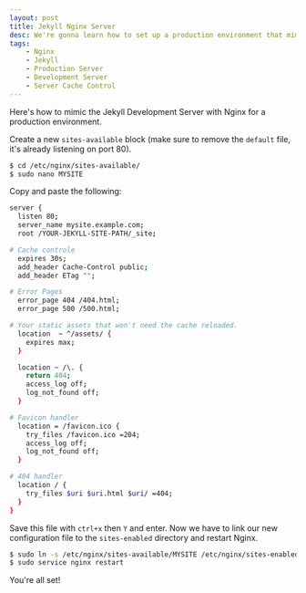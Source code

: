 ```yaml
---
layout: post
title: Jekyll Nginx Server
desc: We're gonna learn how to set up a production environment that mimix the Jekyll development server. This will handle 404 errors, 500 errors, and cache control.
tags:
    - Nginx
    - Jekyll
    - Production Server
    - Development Server
    - Server Cache Control
---
```


Here's how to mimic the Jekyll Development Server with Nginx for a production environment.
<!-- more -->

Create a new `sites-available` block (make sure to remove the `default` file, it's already listening on port 80).

```bash
$ cd /etc/nginx/sites-available/
$ sudo nano MYSITE
```
Copy and paste the following:

```bash
server {
  listen 80;
  server_name mysite.example.com;
  root /YOUR-JEKYLL-SITE-PATH/_site;

# Cache controle
  expires 30s;
  add_header Cache-Control public;
  add_header ETag "";

# Error Pages
  error_page 404 /404.html;
  error_page 500 /500.html;

# Your static assets that won't need the cache reloaded.
  location  ~ ^/assets/ {
    expires max;
  }

  location ~ /\. {
    return 404;
    access_log off;
    log_not_found off;
  }

# Favicon handler
  location = /favicon.ico {
    try_files /favicon.ico =204;
    access_log off;
    log_not_found off;
  }

# 404 handler
  location / {
    try_files $uri $uri.html $uri/ =404;
  }
}
```

Save this file with `ctrl+x` then `Y` and enter. Now we have to link our new configuration file to the `sites-enabled` directory and restart Nginx.

```bash
$ sudo ln -s /etc/nginx/sites-available/MYSITE /etc/nginx/sites-enabled/
$ sudo service nginx restart
```

You're all set!